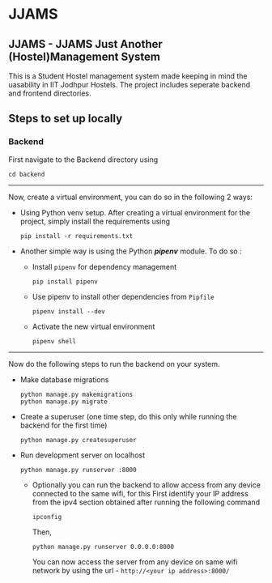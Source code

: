 # JJAMS
## JJAMS - JJAMS Just Another (Hostel)Management System

This is a Student Hostel management system made keeping in mind the uasability in IIT Jodhpur Hostels. The project includes seperate backend and frontend directories. 

## Steps to set up locally

### Backend

First navigate to the Backend directory using
```
cd backend
```
<hr>
Now, create a virtual environment, you can do so in the following 2 ways:

- Using Python venv setup. After creating a virtual environment for the project, simply install the requirements using 
  ```
  pip install -r requirements.txt
  ```

- Another simple way is using the Python ***pipenv*** module. To do so :
  - Install `pipenv` for dependency management
      ```
      pip install pipenv
      ```
  - Use pipenv to install other dependencies from `Pipfile`
      ```
      pipenv install --dev
      ```
  - Activate the new virtual environment
      ```
      pipenv shell
      ```

<hr>

Now do the following steps to run the backend on your system.

- Make database migrations
    ```
    python manage.py makemigrations
    python manage.py migrate
    ```
- Create a superuser (one time step, do this only while running the backend for the first time)
    ```
    python manage.py createsuperuser
    ```
- Run development server on localhost
    ```
    python manage.py runserver :8000
    ```
  - Optionally you can run the backend to allow access from any device connected to the same wifi, for this
      First identify your IP address from the ipv4 section obtained after running the following command 
      ```
      ipconfig
      ```
      Then,
      ```
      python manage.py runserver 0.0.0.0:8000
      ```
      You can now access the server from any device on same wifi network by using the url - ```http://<your ip address>:8000/```
